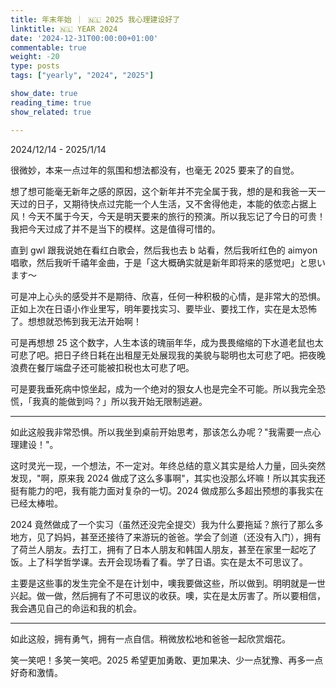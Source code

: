 ```yaml
---
title: 年末年始 ｜ 🇳🇱 2025 我心理建设好了
linktitle: 🇳🇱 YEAR 2024
date: '2024-12-31T00:00:00+01:00'
commentable: true
weight: -20
type: posts
tags: ["yearly", "2024", "2025"]

show_date: true
reading_time: true
show_related: true

---
```


2024/12/14 - 2025/1/14

很微妙，本来一点过年的氛围和想法都没有，也毫无 2025 要来了的自觉。

<!--more-->

想了想可能毫无新年之感的原因，这个新年并不完全属于我，想的是和我爸一天一天过的日子，又期待快点过完能一个人生活，又不舍得他走，本能的依恋占据上风！今天不属于今天，今天是明天要来的旅行的预演。所以我忘记了今日的可贵！我把今天过成了并不是当下的模样。这是值得可惜的。

直到 gwl 跟我说她在看红白歌会，然后我也去 b 站看，然后我听红色的 aimyon 唱歌，然后我听千禧年金曲，于是「这大概确实就是新年即将来的感觉吧」と思います～

可是冲上心头的感受并不是期待、欣喜，任何一种积极的心情，是非常大的恐惧。正如上次在日语小作业里写，明年要找实习、要毕业、要找工作，实在是太恐怖了。想想就恐怖到我无法开始啊！

可是再想想 25 这个数字，人生本该的瑰丽年华，成为畏畏缩缩的下水道老鼠也太可悲了吧。把日子终日耗在出租屋无处展现我的美貌与聪明也太可悲了吧。把夜晚浪费在餐厅端盘子还可能被扣税也太可悲了吧。

可是要我垂死病中惊坐起，成为一个绝对的狠女人也是完全不可能。所以我完全恐慌，「我真的能做到吗？」所以我开始无限制逃避。

---

如此这般我非常恐惧。所以我坐到桌前开始思考，那该怎么办呢？"我需要一点心理建设！"。

这时灵光一现，一个想法，不一定对。年终总结的意义其实是给人力量，回头突然发现，"啊，原来我 2024 做成了这么多事啊"，其实也没那么坏嘛！所以其实我还挺有能力的吧，我有能力面对复杂的一切。2024 做成那么多超出预想的事我实在已经太棒啦。

2024 竟然做成了一个实习（虽然还没完全提交）我为什么要拖延？旅行了那么多地方，见了妈妈，甚至还接待了来游玩的爸爸。学会了剑道（还没有入门），拥有了荷兰人朋友。去打工，拥有了日本人朋友和韩国人朋友，甚至在家里一起吃了饭。上了科学哲学课。去开会现场看了看。学了日语。实在是太不可思议了。

主要是这些事的发生完全不是在计划中，噢我要做这些，所以做到。明明就是一世兴起。做一做，然后拥有了不可思议的收获。噢，实在是太厉害了。所以要相信，我会遇见自己的命运和我的机会。

---

如此这般，拥有勇气，拥有一点自信。稍微放松地和爸爸一起欣赏烟花。

笑一笑吧！多笑一笑吧。2025 希望更加勇敢、更加果决、少一点犹豫、再多一点好奇和激情。
